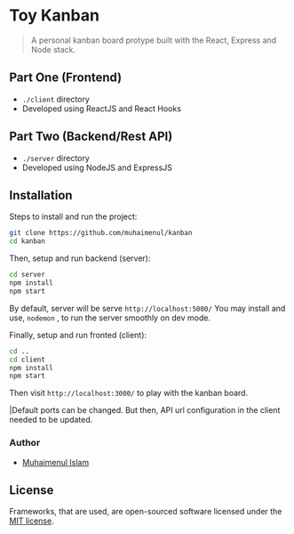 # Toy Kanban
> A personal kanban board protype built with the React, Express and Node stack.


## Part One (Frontend)
- ```./client``` directory
- Developed using ReactJS and React Hooks

## Part Two (Backend/Rest API)
- ```./server``` directory
- Developed using NodeJS and ExpressJS


## Installation
Steps to install and run the project:

```sh
git clone https://github.com/muhaimenul/kanban
cd kanban
```

Then, setup and run backend (server):

```sh
cd server
npm install
npm start
```

By default, server will be serve `http://localhost:5000/`
You may install and use, `nodemon` , to run the server smoothly on dev mode.

Finally, setup and run fronted (client):

```sh
cd ..
cd client
npm install
npm start
```

Then visit `http://localhost:3000/` to play with the kanban board.

|Default ports can be changed. But then, API url configuration in the client needed to be updated.



### Author

-   [Muhaimenul Islam](https://github.com/muhaimenul)

## License

Frameworks, that are used, are open-sourced software licensed under the [MIT license](https://opensource.org/licenses/MIT).
